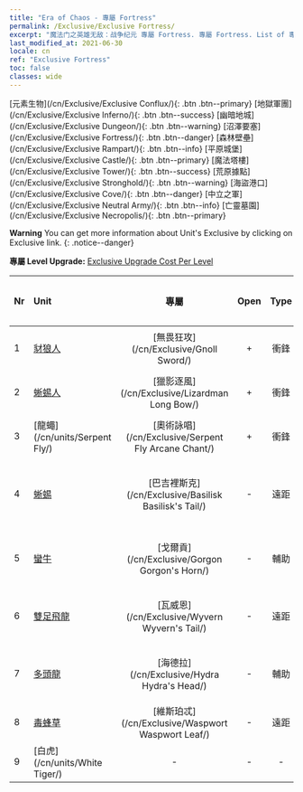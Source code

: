```yaml
---
title: "Era of Chaos - 專屬 Fortress"
permalink: /Exclusive/Exclusive Fortress/
excerpt: "魔法门之英雄无敌：战争纪元 專屬 Fortress. 專屬 Fortress. List of 專屬 Fortress in Era of Chaos"
last_modified_at: 2021-06-30
locale: cn
ref: "Exclusive Fortress"
toc: false
classes: wide
---
```

 [元素生物](/cn/Exclusive/Exclusive Conflux/){: .btn .btn--primary} [地獄軍團](/cn/Exclusive/Exclusive Inferno/){: .btn .btn--success} [幽暗地城](/cn/Exclusive/Exclusive Dungeon/){: .btn .btn--warning} [沼澤要塞](/cn/Exclusive/Exclusive Fortress/){: .btn .btn--danger} [森林壁壘](/cn/Exclusive/Exclusive Rampart/){: .btn .btn--info} [平原城堡](/cn/Exclusive/Exclusive Castle/){: .btn .btn--primary} [魔法塔樓](/cn/Exclusive/Exclusive Tower/){: .btn .btn--success} [荒原據點](/cn/Exclusive/Exclusive Stronghold/){: .btn .btn--warning} [海盜港口](/cn/Exclusive/Exclusive Cove/){: .btn .btn--danger} [中立之軍](/cn/Exclusive/Exclusive Neutral Army/){: .btn .btn--info} [亡靈墓園](/cn/Exclusive/Exclusive Necropolis/){: .btn .btn--primary} 

**Warning** You can get more information about Unit's Exclusive by clicking on Exclusive link. 
{: .notice--danger}

 **專屬 Level Upgrade:** [Exclusive Upgrade Cost Per Level](/Exclusive/ExclusiveUpgradeCostPerLevel/)

  | Nr |         Unit        | 專屬 | Open  |    Type   |  Item to Rank UP      |  塗裝   |
  |:---|:--------------------|:-------------:|:-----:|:---------:|:---------------------:|:-------:|
  | 1  | [豺狼人](/cn/units/Gnoll/) | [無畏狂攻](/cn/Exclusive/Gnoll Sword/) | + | 衝鋒 | [無畏狂攻碎片](/cn/Items/con_912/) | - |
  | 2  | [蜥蜴人](/cn/units/Lizardman/) | [獵影逐風](/cn/Exclusive/Lizardman Long Bow/) | + | 衝鋒 | [獵影逐風碎片](/cn/Items/con_914/) | - |
  | 3  | [龍蠅](/cn/units/Serpent Fly/) | [奧術詠唱](/cn/Exclusive/Serpent Fly Arcane Chant/) | + | 衝鋒 | [奧術詠唱碎片](/cn/Items/con_915/) | - |
  | 4  | [蜥蜴](/cn/units/Basilisk/) | [巴吉裡斯克](/cn/Exclusive/Basilisk Basilisk's Tail/) | - | 遠距 | [巴吉裡斯克碎片](/cn/Items/con_994/) | [巴吉里斯克特效塗裝](/cn/Items/con_662/) |
  | 5  | [蠻牛](/cn/units/Gorgon/) | [戈爾貢](/cn/Exclusive/Gorgon Gorgon's Horn/) | - | 輔助 | [戈爾貢碎片](/cn/Items/con_995/) | [戈爾貢特效塗裝](/cn/Items/con_663/) |
  | 6  | [雙足飛龍](/cn/units/Wyvern/) | [瓦威恩](/cn/Exclusive/Wyvern Wyvern's Tail/) | - | 遠距 | [瓦威恩碎片](/cn/Items/con_996/) | [瓦威恩特效塗裝](/cn/Items/con_664/) |
  | 7  | [多頭龍](/cn/units/Hydra/) | [海德拉](/cn/Exclusive/Hydra Hydra's Head/) | - | 輔助 | [海德拉碎片](/cn/Items/con_997/) | [海德拉特效塗裝](/cn/Items/con_665/) |
  | 8  | [毒蜂草](/cn/units/Waspwort/) | [維斯珀忒](/cn/Exclusive/Waspwort Waspwort Leaf/) | - | 遠距 | - | - |
  | 9  | [白虎](/cn/units/White Tiger/) | - | - | - | none | none |
